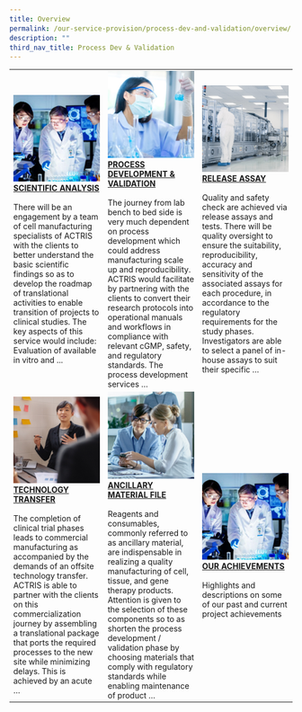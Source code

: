 ```yaml
---
title: Overview
permalink: /our-service-provision/process-dev-and-validation/overview/
description: ""
third_nav_title: Process Dev & Validation
---
```

<table>
    <tbody>
        <tr>
            <td style="width:33%;">
                <img src="/images/Our%20Service%20Provision/service-1-1.jpg">
                <a href="/our-service-provision/process-dev-and-validation/scientific-analysis/">
                    <b>SCIENTIFIC ANALYSIS</b>
                </a><br><br>
                There will be an engagement by a team of cell manufacturing specialists of ACTRIS with the clients to better understand the basic scientific findings so as to develop the roadmap of translational activities to enable transition of projects to clinical studies. The key aspects of this service would include: Evaluation of available in vitro and ...
            </td>
            <td style="width:33%;">
                <img src="/images/Our%20Service%20Provision/shutterstock_1190376445.jpg">
                <a href="/our-service-provision/process-dev-and-validation/process-development-validation/">
                    <b>PROCESS DEVELOPMENT &amp; VALIDATION</b>
                </a><br><br>
                The journey from lab bench to bed side is very much dependent on process development which could address manufacturing scale up and reproducibility. ACTRIS would facilitate by partnering with the clients to convert their research protocols into operational manuals and workflows in compliance with relevant cGMP, safety, and regulatory standards. The process development services …
            </td>
            <td style="width:33%;">
                <img src="/images/Our%20Service%20Provision/shutterstock_1268263936.jpg">
                <a href="/our-service-provision/process-dev-and-validation/release-assy/">
                    <b>RELEASE ASSAY</b>
                </a><br><br>
                Quality and safety check are achieved via release assays and tests. There will be quality oversight to ensure the suitability, reproducibility, accuracy and sensitivity of the associated assays for each procedure, in accordance to the regulatory requirements for the study phases. Investigators are able to select a panel of in-house assays to suit their specific …
            </td>
        </tr>
        <tr><!-- Second Row -->
            <td style="width:33%;">
                <img src="/images/Our%20Service%20Provision/shutterstock_519817903.jpg">
                <a href="/our-service-provision/process-dev-and-validation/technology-transfer/">
                    <b>TECHNOLOGY TRANSFER</b>
                </a><br><br>
                The completion of clinical trial phases leads to commercial manufacturing as accompanied by the demands of an offsite technology transfer. ACTRIS is able to partner with the clients on this commercialization journey by assembling a translational package that ports the required processes to the new site while minimizing delays. This is achieved by an acute …
            </td>
            <td style="width:33%;">
                <img src="/images/Our%20Service%20Provision/shutterstock_1104131693.jpg">
                <a href="/our-service-provision/process-dev-and-validation/ancillary-material-file/">
                    <b>ANCILLARY MATERIAL FILE</b>
                </a><br><br>
                Reagents and consumables, commonly referred to as ancillary material, are indispensable in realizing a quality manufacturing of cell, tissue, and gene therapy products. Attention is given to the selection of these components so to as shorten the process development / validation phase by choosing materials that comply with regulatory standards while enabling maintenance of product …
            </td>
            <td style="width:33%;">
                <img src="/images/Our%20Service%20Provision/service-1-1.jpg">
                <a href="/our-service-provision/process-dev-and-validation/our-achievements/">
                    <b>OUR ACHIEVEMENTS</b>
                </a><br><br>
                Highlights and descriptions on some of our past and current project achievements
            </td>
        </tr>
    </tbody>
</table>